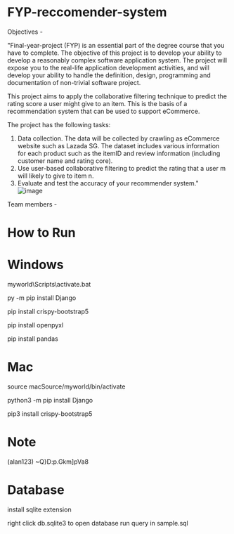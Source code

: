 # FYP-reccomender-system
Objectives - 

"Final-year-project (FYP) is an essential part of the degree course that you have to complete. The objective of this project is to develop your ability to develop a reasonably complex software application system. The project will expose you to the real-life application development activities, and will develop your ability to handle the definition, design, programming and documentation of non-trivial software project.

This project aims to apply the collaborative filtering technique to predict the rating score a user might give to an item. This is the basis of a recommendation system that can be used to support eCommerce.

The project has the following tasks:
1. Data collection. The data will be collected by crawling as eCommerce website such as Lazada SG. The dataset includes various information for each product such as the itemID and review information (including customer name and rating core).
2. Use user-based collaborative filtering to predict the rating that a user m will likely to give to item n.
3. Evaluate and test the accuracy of your recommender system."			
![image](https://github.com/jxtan1/FYP-reccomender-system/assets/140043910/76c54729-a76c-461f-86e6-0fa4190270b6)

Team members -



# How to Run

# Windows

 myworld\Scripts\activate.bat 

 py -m pip install Django


 pip install crispy-bootstrap5

 pip install openpyxl

 pip install pandas

# Mac

 source macSource/myworld/bin/activate 

 python3 -m pip install Django


 pip3 install crispy-bootstrap5



 # Note
 (alan123)
 ~Q}D:p.Gkm]pVa8


 # Database

 install sqlite extension

right click db.sqlite3 to open database
run query in sample.sql